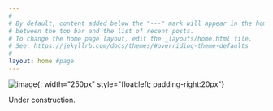 ```yaml
---
#
# By default, content added below the "---" mark will appear in the home page
# between the top bar and the list of recent posts.
# To change the home page layout, edit the _layouts/home.html file.
# See: https://jekyllrb.com/docs/themes/#overriding-theme-defaults
#
layout: home #page
---
```

![image](pic4.avif){: width="250px" style="float:left; padding-right:20px"}

<!-- {% include image.html url="pic4.avif" description="My cat, Robert Downey Jr." width="250px" style="float:left;padding-right:20px"%} -->

Under construction.
